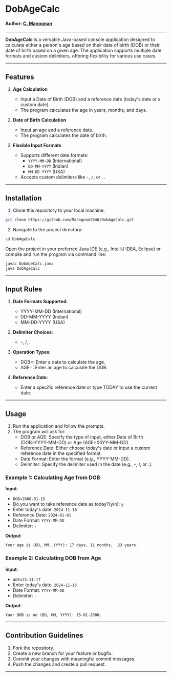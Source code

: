 # DobAgeCalc

#### Author: [C. Manognan](https://github.com/Manognan2046)
---
**DobAgeCalc** is a versatile Java-based console application designed to calculate either a person's age based on their date of birth (DOB) or their date of birth based on a given age. The application supports multiple date formats and custom delimiters, offering flexibility for various use cases.

---

## Features

1. **Age Calculation**  
   - Input a Date of Birth (DOB) and a reference date (today's date or a custom date).  
   - The program calculates the age in years, months, and days.

2. **Date of Birth Calculation**  
   - Input an age and a reference date.  
   - The program calculates the date of birth.

3. **Flexible Input Formats**  
   - Supports different date formats:  
     - `YYYY-MM-DD` (International)  
     - `DD-MM-YYYY` (Indian)  
     - `MM-DD-YYYY` (USA)  
   - Accepts custom delimiters like `-`, `/`, or `.`.

---

## Installation

1. Clone this repository to your local machine:

```bash
git clone https://github.com/Manognan2046/DobAgeCalc.git
```
2. Navigate to the project directory:
```bash
cd DobAgeCalc
```
Open the project in your preferred Java IDE (e.g., IntelliJ IDEA, Eclipse) or compile and run the program via command line:
```bash
javac DobAgeCalc.java
java DobAgeCalc
```
---

## Input Rules

  1. **Date Formats Supported**:
      - YYYY-MM-DD (International)
      - DD-MM-YYYY (Indian)
      - MM-DD-YYYY (USA)

  2. **Delimiter Choices**:
      - -, /, .

  3. **Operation Types**:
      - DOB=<Date>: Enter a date to calculate the age.
      - AGE=<YY-MM-DD>: Enter an age to calculate the DOB.

  4. **Reference Date**:
      - Enter a specific reference date or type TODAY to use the current date.
---

## Usage

  1. Run the application and follow the prompts.
  2. The program will ask for:
     - DOB or AGE: Specify the type of input, either Date of Birth (DOB=YYYY-MM-DD) or Age (AGE=00YY-MM-DD).
     - Reference Date: Either choose today's date or input a custom reference date in the specified format.
     - Date Format: Enter the format (e.g., YYYY-MM-DD).
     - Delimiter: Specify the delimiter used in the date (e.g., -, /, or .).

### Example 1: Calculating Age from DOB

**Input**:

  - ```DOB=2000-01-15```
  - Do you want to take reference date as today?(y/n): ```y```
  - Enter today's date: ```2024-11-16```
  - Reference Date: ```2024-01-01```
  - Date Format: ```YYYY-MM-DD```
  - Delimiter: ```-```

**Output**:
```plaintext
Your age is (DD, MM, YYYY): 17 days, 11 months,  23 years.
```

### Example 2: Calculating DOB from Age

**Input**:

  - ```AGE=23-11-17```
  - Enter today's date: ```2024-11-16```
  - Date Format: ```YYYY-MM-DD```
  - Delimiter: ```-```

**Output**:
```plaintext
Your DOB is on (DD, MM, YYYY): 15-01-2000.
```
---

## Contribution Guidelines

  1. Fork the repository.
  2. Create a new branch for your feature or bugfix.
  3. Commit your changes with meaningful commit messages.
  4. Push the changes and create a pull request.
---

